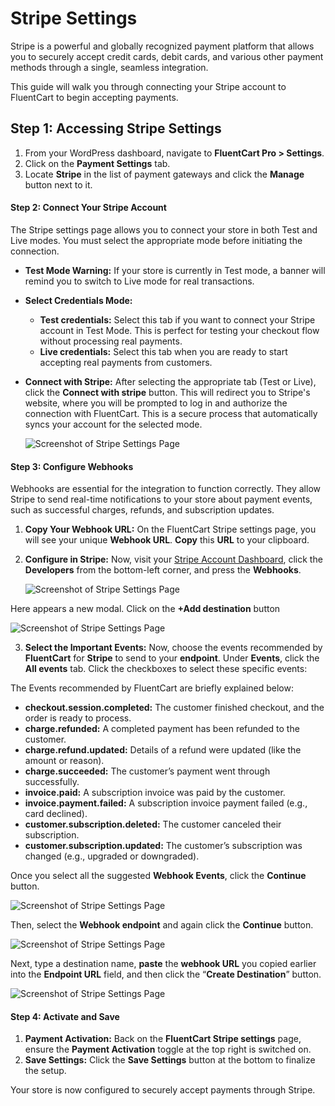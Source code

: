 # Stripe Settings

Stripe is a powerful and globally recognized payment platform that allows you to securely accept credit cards, debit cards, and various other payment methods through a single, seamless integration.

This guide will walk you through connecting your Stripe account to FluentCart to begin accepting payments.

## Step 1: Accessing Stripe Settings

1.  From your WordPress dashboard, navigate to **FluentCart Pro > Settings**.
2.  Click on the **Payment Settings** tab.
3.  Locate **Stripe** in the list of payment gateways and click the **Manage** button next to it.

#### Step 2: Connect Your Stripe Account

The Stripe settings page allows you to connect your store in both Test and Live modes. You must select the appropriate mode before initiating the connection.

* **Test Mode Warning:** If your store is currently in Test mode, a banner will remind you to switch to Live mode for real transactions.

* **Select Credentials Mode:**
    * **Test credentials:** Select this tab if you want to connect your Stripe account in Test Mode. This is perfect for testing your checkout flow without processing real payments.
    * **Live credentials:** Select this tab when you are ready to start accepting real payments from customers.

* **Connect with Stripe:** After selecting the appropriate tab (Test or Live), click the **Connect with stripe** button. This will redirect you to Stripe's website, where you will be prompted to log in and authorize the connection with FluentCart. This is a secure process that automatically syncs your account for the selected mode.


    ![Screenshot of Stripe Settings Page](/images/payments-checkout/stripe-payment/stripe-settings.png)

#### Step 3: Configure Webhooks

Webhooks are essential for the integration to function correctly. They allow Stripe to send real-time notifications to your store about payment events, such as successful charges, refunds, and subscription updates.

1.  **Copy Your Webhook URL:** On the FluentCart Stripe settings page, you will see your unique **Webhook URL**. **Copy** this **URL** to your clipboard.
2.  **Configure in Stripe:** Now, visit your [Stripe Account Dashboard](/https://dashboard.stripe.com/account/webhooks), click the **Developers** from the bottom-left corner, and press the **Webhooks**.

    ![Screenshot of Stripe Settings Page](/images/payments-checkout/stripe-payment/developer-webhook.png)

Here appears a new modal. Click on the **+Add destination** button

   ![Screenshot of Stripe Settings Page](/images/payments-checkout/stripe-payment/add-destination.png)

3. **Select the Important Events:** Now, choose the events recommended by **FluentCart** for **Stripe** to send to your **endpoint**. Under **Events**, click the **All events** tab. Click the checkboxes to select these specific events:

The Events recommended by FluentCart are briefly explained below:

 * **checkout.session.completed:** The customer finished checkout, and the order is ready to process.
 * **charge.refunded:** A completed payment has been refunded to the customer.
 * **charge.refund.updated:** Details of a refund were updated (like the amount or reason).
 * **charge.succeeded:** The customer’s payment went through successfully.
 * **invoice.paid:** A subscription invoice was paid by the customer.
 * **invoice.payment.failed:** A subscription invoice payment failed (e.g., card declined).
 * **customer.subscription.deleted:** The customer canceled their subscription.
 * **customer.subscription.updated:** The customer’s subscription was changed (e.g., upgraded or downgraded).

Once you select all the suggested **Webhook Events**, click the **Continue** button.

   ![Screenshot of Stripe Settings Page](/images/payments-checkout/stripe-payment/select-events.png)

Then, select the **Webhook endpoint** and again click the **Continue** button.

   ![Screenshot of Stripe Settings Page](/images/payments-checkout/stripe-payment/webhook-endpoint.png)

Next, type a destination name, **paste** the **webhook URL** you copied earlier into the **Endpoint URL** field, and then click the “**Create Destination**” button.

   ![Screenshot of Stripe Settings Page](/images/payments-checkout/stripe-payment/create-destination.png)

#### Step 4: Activate and Save

1.  **Payment Activation:** Back on the **FluentCart Stripe settings** page, ensure the **Payment Activation** toggle at the top right is switched on.
2.  **Save Settings:** Click the **Save Settings** button at the bottom to finalize the setup.

Your store is now configured to securely accept payments through Stripe.
